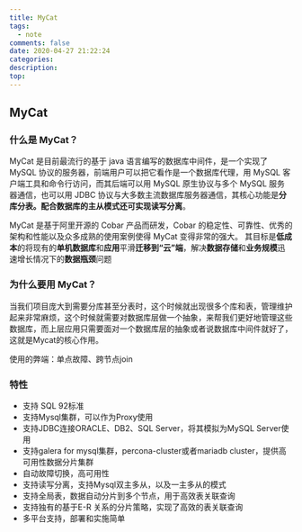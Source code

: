 ```yaml
---
title: MyCat
tags:
  - note
comments: false
date: 2020-04-27 21:22:24
categories:
description:
top:
---
```


## MyCat
 
### 什么是 MyCat？

MyCat 是目前最流行的基于 java 语言编写的数据库中间件，是一个实现了 MySQL 协议的服务器，前端用户可以把它看作是一个数据库代理，用 MySQL 客户端工具和命令行访问，而其后端可以用 MySQL 原生协议与多个 MySQL 服务器通信，也可以用 JDBC 协议与大多数主流数据库服务器通信，其核心功能是**分库分表。配合数据库的主从模式还可实现读写分离**。

MyCat 是基于阿里开源的 Cobar 产品而研发，Cobar 的稳定性、可靠性、优秀的架构和性能以及众多成熟的使用案例使得 MyCat 变得非常的强大。
其目标是**低成本**的将现有的**单机数据库**和**应用**平滑**迁移到“云”端**，解决**数据存储**和**业务规模**迅速增长情况下的**数据瓶颈**问题


### 为什么要用 MyCat？

当我们项目庞大到需要分库甚至分表时，这个时候就出现很多个库和表，管理维护起来非常麻烦，这个时候就需要对数据库层做一个抽象，来帮我们更好地管理这些数据库，而上层应用只需要面对一个数据库层的抽象或者说数据库中间件就好了，这就是Mycat的核心作用。

使用的弊端：单点故障、跨节点join

### 特性

* 支持 SQL 92标准
* 支持Mysql集群，可以作为Proxy使用
* 支持JDBC连接ORACLE、DB2、SQL Server，将其模拟为MySQL Server使用
* 支持galera for mysql集群，percona-cluster或者mariadb cluster，提供高可用性数据分片集群
* 自动故障切换，高可用性
* 支持读写分离，支持Mysql双主多从，以及一主多从的模式
* 支持全局表，数据自动分片到多个节点，用于高效表关联查询
* 支持独有的基于E-R 关系的分片策略，实现了高效的表关联查询
* 多平台支持，部署和实施简单